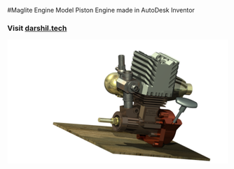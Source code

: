 #Maglite Engine
Model Piston Engine made in AutoDesk Inventor
<h3>Visit <a href="http://darshil.tech">darshil.tech</a></h3>
<img src="1.png">
